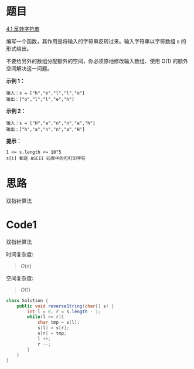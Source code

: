 # 题目

[4.1 反转字符串](https://leetcode.cn/problems/reverse-string/)

编写一个函数，其作用是将输入的字符串反转过来。输入字符串以字符数组 s 的形式给出。

不要给另外的数组分配额外的空间，你必须原地修改输入数组、使用 O(1) 的额外空间解决这一问题。

**示例 1：**
``` 
输入：s = ["h","e","l","l","o"]
输出：["o","l","l","e","h"]
```

**示例 2：**
``` 
输入：s = ["H","a","n","n","a","h"]
输出：["h","a","n","n","a","H"]
```


**提示：**
``` 
1 <= s.length <= 10^5
s[i] 都是 ASCII 码表中的可打印字符
```

# 思路
双指针算法

# Code1
双指针算法

时间复杂度:
> $O(n)$  

空间复杂度:
> $O(1)$

```Java
class Solution {
    public void reverseString(char[] s) {
        int l = 0, r = s.length - 1;
        while(l <= r){
            char tmp = s[l];
            s[l] = s[r];
            s[r] = tmp;
            l ++;
            r --;
        }
    }
}
```